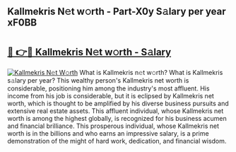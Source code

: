 ## Kallmekris N𝚎t w𝚘rth - Part-X0y S𝚊lary per year xF0BB

# <h2><a href="http://gc2tr6l.nevu.top/?p=Kallmekris">🔗 👉🔴 Kallmekris N𝚎t w𝚘rth - S𝚊lary</a></h2>

[![Kallmekris N𝚎t W𝚘rth](https://i.imgur.com/Oavwk0R.jpeg)](http://gc2tr6l.nevu.top/?p=Kallmekris)
What is Kallmekris n𝚎t w𝚘rth? What is Kallmekris s𝚊lary per year?
This wealthy person's Kallmekris net worth is considerable, positioning him among the industry's most affluent. His income from his job is considerable, but it is eclipsed by Kallmekris net worth, which is thought to be amplified by his diverse business pursuits and extensive real estate assets. This affluent individual, whose Kallmekris net worth is among the highest globally, is recognized for his business acumen and financial brilliance. This prosperous individual, whose Kallmekris net worth is in the billions and who earns an impressive salary, is a prime demonstration of the might of hard work, dedication, and financial wisdom.
